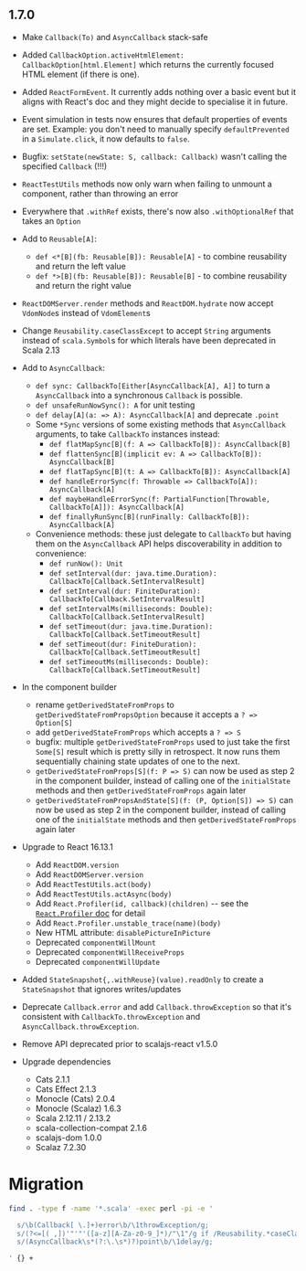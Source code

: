 ## 1.7.0

* Make `Callback(To)` and `AsyncCallback` stack-safe

* Added `CallbackOption.activeHtmlElement: CallbackOption[html.Element]` which returns the currently focused HTML element (if there is one).

* Added `ReactFormEvent`. It currently adds nothing over a basic event but it aligns with React's doc and they
  might decide to specialise it in future.

* Event simulation in tests now ensures that default properties of events are set.
  Example: you don't need to manually specify `defaultPrevented` in a `Simulate.click`, it now defaults to `false`.

* Bugfix: `setState(newState: S, callback: Callback)` wasn't calling the specified `Callback` (!!!)

* `ReactTestUtils` methods now only warn when failing to unmount a component, rather than throwing an error

* Everywhere that `.withRef` exists, there's now also `.withOptionalRef` that takes an `Option`

* Add to `Reusable[A]`:
  * `def <*[B](fb: Reusable[B]): Reusable[A]` - to combine reusability and return the left value
  * `def *>[B](fb: Reusable[B]): Reusable[B]` - to combine reusability and return the right value

* `ReactDOMServer.render` methods and `ReactDOM.hydrate` now accept `VdomNode`s instead of `VdomElement`s

* Change `Reusability.caseClassExcept` to accept `String` arguments instead of `scala.Symbol`s for which literals have
  been deprecated in Scala 2.13

* Add to `AsyncCallback`:
  * `def sync: CallbackTo[Either[AsyncCallback[A], A]]` to turn a `AsyncCallback` into a synchronous `Callback` is possible.
  * `def unsafeRunNowSync(): A` for unit testing
  * `def delay[A](a: => A): AsyncCallback[A]` and deprecate `.point`
  * Some `*Sync` versions of some existing methods that `AsyncCallback` arguments, to take `CallbackTo` instances instead:
    * `def flatMapSync[B](f: A => CallbackTo[B]): AsyncCallback[B]`
    * `def flattenSync[B](implicit ev: A => CallbackTo[B]): AsyncCallback[B]`
    * `def flatTapSync[B](t: A => CallbackTo[B]): AsyncCallback[A]`
    * `def handleErrorSync(f: Throwable => CallbackTo[A]): AsyncCallback[A]`
    * `def maybeHandleErrorSync(f: PartialFunction[Throwable, CallbackTo[A]]): AsyncCallback[A]`
    * `def finallyRunSync[B](runFinally: CallbackTo[B]): AsyncCallback[A]`
  * Convenience methods: these just delegate to `CallbackTo` but having them on the `AsyncCallback` API helps discoverability in addition to convenience:
    * `def runNow(): Unit`
    * `def setInterval(dur: java.time.Duration): CallbackTo[Callback.SetIntervalResult]`
    * `def setInterval(dur: FiniteDuration): CallbackTo[Callback.SetIntervalResult]`
    * `def setIntervalMs(milliseconds: Double): CallbackTo[Callback.SetIntervalResult]`
    * `def setTimeout(dur: java.time.Duration): CallbackTo[Callback.SetTimeoutResult]`
    * `def setTimeout(dur: FiniteDuration): CallbackTo[Callback.SetTimeoutResult]`
    * `def setTimeoutMs(milliseconds: Double): CallbackTo[Callback.SetTimeoutResult]`

* In the component builder
  * rename `getDerivedStateFromProps` to `getDerivedStateFromPropsOption` because it accepts a `? => Option[S]`
  * add `getDerivedStateFromProps` which accepts a `? => S`
  * bugfix: multiple `getDerivedStateFromProps` used to just take the first `Some[S]` result which is pretty silly in retrospect.
    It now runs them sequentially chaining state updates of one to the next.
  * `getDerivedStateFromProps[S](f: P => S)` can now be used as step 2 in the component builder, instead of calling one of the `initialState` methods and then `getDerivedStateFromProps` again later
  * `getDerivedStateFromPropsAndState[S](f: (P, Option[S]) => S)` can now be used as step 2 in the component builder, instead of calling one of the `initialState` methods and then `getDerivedStateFromProps` again later

* Upgrade to React 16.13.1
  * Add `ReactDOM.version`
  * Add `ReactDOMServer.version`
  * Add `ReactTestUtils.act(body)`
  * Add `ReactTestUtils.actAsync(body)`
  * Add `React.Profiler(id, callback)(children)` -- see the [`React.Profiler` doc](../PERFORMANCE.md#react-profiler) for detail
  * Add `React.Profiler.unstable_trace(name)(body)`
  * New HTML attribute: `disablePictureInPicture`
  * Deprecated `componentWillMount`
  * Deprecated `componentWillReceiveProps`
  * Deprecated `componentWillUpdate`

* Added `StateSnapshot{,.withReuse}(value).readOnly` to create a `StateSnapshot` that ignores writes/updates

* Deprecate `Callback.error` and add `Callback.throwException` so that it's consistent with
  `CallbackTo.throwException` and `AsyncCallback.throwException`.

* Remove API deprecated prior to scalajs-react v1.5.0

* Upgrade dependencies
  * Cats                    2.1.1
  * Cats Effect             2.1.3
  * Monocle (Cats)          2.0.4
  * Monocle (Scalaz)        1.6.3
  * Scala                   2.12.11 / 2.13.2
  * scala-collection-compat 2.1.6
  * scalajs-dom             1.0.0
  * Scalaz                  7.2.30


# Migration

```sh
find . -type f -name '*.scala' -exec perl -pi -e '

  s/\b(Callback[ \.]+)error\b/\1throwException/g;
  s/(?<=[( ,])'"'"'([a-z][A-Za-z0-9_]*)/"\1"/g if /Reusability.*caseClassExcept/;
  s/(AsyncCallback\s*(?:\.\s*)?)point\b/\1delay/g;

' {} +
```
